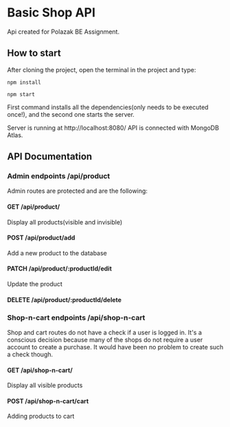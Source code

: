 # Basic Shop API

Api created for Polazak BE Assignment.

## How to start

After cloning the project, open the terminal in the project and type:

```
npm install

npm start
```

First command installs all the dependencies(only needs to be executed once!), and the second one starts the server.

Server is running at http://localhost:8080/
API is connected with MongoDB Atlas.

## API Documentation

### Admin endpoints /api/product

Admin routes are protected and are the following:

#### GET /api/product/

Display all products(visible and invisible)

#### POST /api/product/add

Add a new product to the database

#### PATCH /api/product/:productId/edit

Update the product

#### DELETE /api/product/:productId/delete

### Shop-n-cart endpoints /api/shop-n-cart

Shop and cart routes do not have a check if a user is logged in. It's a conscious decision because many of the shops do not require a user account to create a purchase. It would have been no problem to create such a check though.

#### GET /api/shop-n-cart/

Display all visible products

#### POST /api/shop-n-cart/cart

Adding products to cart
